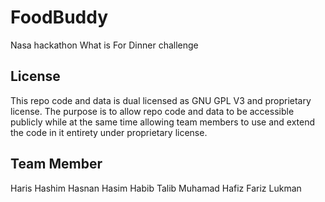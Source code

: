 # FoodBuddy
Nasa hackathon What is For Dinner challenge

License
--------

This repo code and data is dual licensed as GNU GPL V3 and proprietary license. The purpose is to allow repo code and data to be accessible publicly while at the same time allowing team members to use and extend the code in it entirety under proprietary license.

Team Member
-----------
Haris Hashim
Hasnan Hasim
Habib Talib
Muhamad Hafiz
Fariz Lukman
